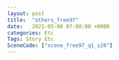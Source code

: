 ```yaml
---
layout: post
title:  "others_free97"
date:   2021-05-08 07:00:00 +0000
categories: Etc
Tags: Story Etc
SceneCode: ["scene_free97_q1_s20"]
---
```

